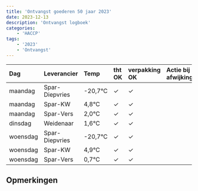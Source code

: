 ```yaml
---
title: 'Ontvangst goederen 50 jaar 2023'
date: 2023-12-13
description: 'Ontvangst logboek'
categories:
    - 'HACCP'
tags:
    - '2023'
    - 'Ontvangst'
---
```

| Dag | Leverancier | Temp | tht OK | verpakking OK | Actie bij afwijking | Controle door |
|:---|:---|:---|:---|:---|:---|:---|
| maandag | Spar-Diepvries | -20,7°C | &check; | &check; | | DPater |
| maandag | Spar-KW | 4,8°C | &check; | &check; | | DPater |
| maandag | Spar-Vers | 2,0°C | &check; | &check; | | DPater |
| dinsdag | Weidenaar | 1,6°C | &check; | &check; | | DPater |
| woensdag | Spar-Diepvries | -20,7°C | &check; | &check; | | WPater |
| woensdag | Spar-KW | 4,9°C | &check; | &check; | | WPater |
| woensdag | Spar-Vers | 0,7°C | &check; | &check; | | WPater |

## Opmerkingen


